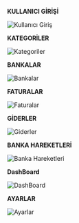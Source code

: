 **KULLANICI GİRİŞİ**



![Kullanıcı Giriş](https://github.com/user-attachments/assets/a4357a37-5b45-4b51-be6f-332435f26021)




**KATEGORİLER**




![Kategoriler](https://github.com/user-attachments/assets/41f69ab3-661e-45a6-b1e0-ee72206d4359)




**BANKALAR**




![Bankalar](https://github.com/user-attachments/assets/9e3542d3-3772-41a8-a3cf-e37aef31859e)




**FATURALAR**




![Faturalar](https://github.com/user-attachments/assets/b7dd0896-140a-4625-9bb9-e969b40f7608)




**GİDERLER**




![Giderler](https://github.com/user-attachments/assets/35378658-a852-4387-a9f0-378293f13b67)




**BANKA HAREKETLERİ**




![Banka Hareketleri](https://github.com/user-attachments/assets/4dd667ae-5ca0-4294-b6c8-11517532e829)




**DashBoard**




![DashBoard](https://github.com/user-attachments/assets/8233421a-dd94-45d9-b175-d0cd2557f000)




**AYARLAR**




![Ayarlar](https://github.com/user-attachments/assets/1c69418c-978b-44c9-82fe-59635aa571ea)

